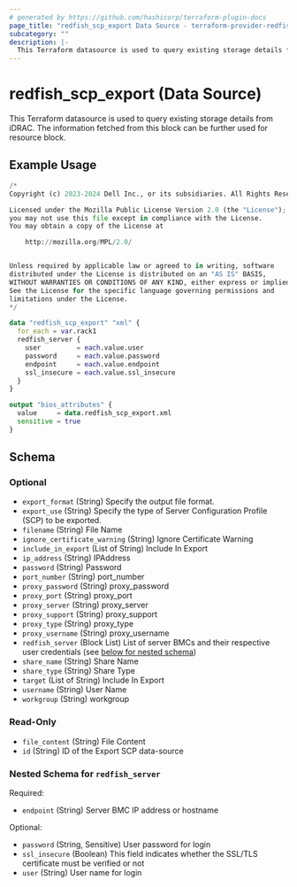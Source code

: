 ```yaml
---
# generated by https://github.com/hashicorp/terraform-plugin-docs
page_title: "redfish_scp_export Data Source - terraform-provider-redfish"
subcategory: ""
description: |-
  This Terraform datasource is used to query existing storage details from iDRAC. The information fetched from this block can be further used for resource block.
---
```


# redfish_scp_export (Data Source)

This Terraform datasource is used to query existing storage details from iDRAC. The information fetched from this block can be further used for resource block.

## Example Usage

```terraform
/*
Copyright (c) 2023-2024 Dell Inc., or its subsidiaries. All Rights Reserved.

Licensed under the Mozilla Public License Version 2.0 (the "License");
you may not use this file except in compliance with the License.
You may obtain a copy of the License at

    http://mozilla.org/MPL/2.0/


Unless required by applicable law or agreed to in writing, software
distributed under the License is distributed on an "AS IS" BASIS,
WITHOUT WARRANTIES OR CONDITIONS OF ANY KIND, either express or implied.
See the License for the specific language governing permissions and
limitations under the License.
*/

data "redfish_scp_export" "xml" {
  for_each = var.rack1
  redfish_server {
    user         = each.value.user
    password     = each.value.password
    endpoint     = each.value.endpoint
    ssl_insecure = each.value.ssl_insecure
  }
}

output "bios_attributes" {
  value     = data.redfish_scp_export.xml
  sensitive = true
}
```

<!-- schema generated by tfplugindocs -->
## Schema

### Optional

- `export_format` (String) Specify the output file format.
- `export_use` (String) Specify the type of Server Configuration Profile (SCP) to be exported.
- `filename` (String) File Name
- `ignore_certificate_warning` (String) Ignore Certificate Warning
- `include_in_export` (List of String) Include In Export
- `ip_address` (String) IPAddress
- `password` (String) Password
- `port_number` (String) port_number
- `proxy_password` (String) proxy_password
- `proxy_port` (String) proxy_port
- `proxy_server` (String) proxy_server
- `proxy_support` (String) proxy_support
- `proxy_type` (String) proxy_type
- `proxy_username` (String) proxy_username
- `redfish_server` (Block List) List of server BMCs and their respective user credentials (see [below for nested schema](#nestedblock--redfish_server))
- `share_name` (String) Share Name
- `share_type` (String) Share Type
- `target` (List of String) Include In Export
- `username` (String) User Name
- `workgroup` (String) workgroup

### Read-Only

- `file_content` (String) File Content
- `id` (String) ID of the Export SCP data-source

<a id="nestedblock--redfish_server"></a>
### Nested Schema for `redfish_server`

Required:

- `endpoint` (String) Server BMC IP address or hostname

Optional:

- `password` (String, Sensitive) User password for login
- `ssl_insecure` (Boolean) This field indicates whether the SSL/TLS certificate must be verified or not
- `user` (String) User name for login
